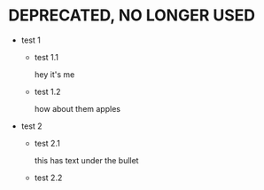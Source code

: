 
# **DEPRECATED, NO LONGER USED**


* test 1
  * test 1.1

    hey it's me
  * test 1.2

    how about them apples
* test 2
  * test 2.1

    this has text under the bullet
  * test 2.2